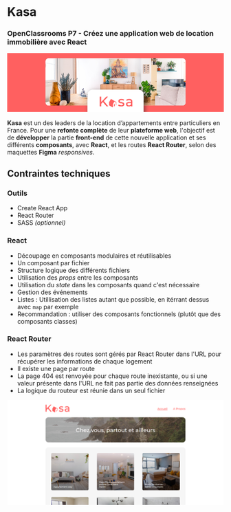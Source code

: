 # Kasa
### OpenClassrooms P7 - Créez une application web de location immobilière avec React

![Banner](kasa-banner.png)

**Kasa** est un des leaders de la location d’appartements entre particuliers en France. Pour une **refonte complète** de leur **plateforme web**, l'objectif est de **développer** la partie **front-end** de cette nouvelle application et ses différents **composants**, avec **React**, et les routes **React Router**, selon des maquettes **Figma** *responsives*.

## Contraintes techniques

### Outils

* Create React App
* React Router
* SASS *(optionnel)*

### React

* Découpage en composants modulaires et réutilisables
* Un composant par fichier
* Structure logique des différents fichiers
* Utilisation des *props* entre les composants
* Utilisation du *state* dans les composants quand c'est nécessaire
* Gestion des événements
* Listes : Utillisation des listes autant que possible, en itérrant dessus avec `map` par exemple
* Recommandation : utiliser des composants fonctionnels (plutôt que des composants classes)

### React Router

* Les paramètres des routes sont gérés par React Router dans l'URL pour récupérer les informations de chaque logement
* Il existe une page par route
* La page 404 est renvoyée pour chaque route inexistante, ou si une valeur présente dans l'URL ne fait pas partie des données renseignées
* La logique du routeur est réunie dans un seul fichier

![Screenshot](desktop.png)

